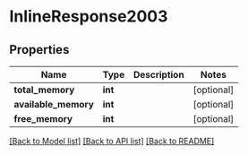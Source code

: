 # InlineResponse2003

## Properties
Name | Type | Description | Notes
------------ | ------------- | ------------- | -------------
**total_memory** | **int** |  | [optional] 
**available_memory** | **int** |  | [optional] 
**free_memory** | **int** |  | [optional] 

[[Back to Model list]](../README.md#documentation-for-models) [[Back to API list]](../README.md#documentation-for-api-endpoints) [[Back to README]](../README.md)


